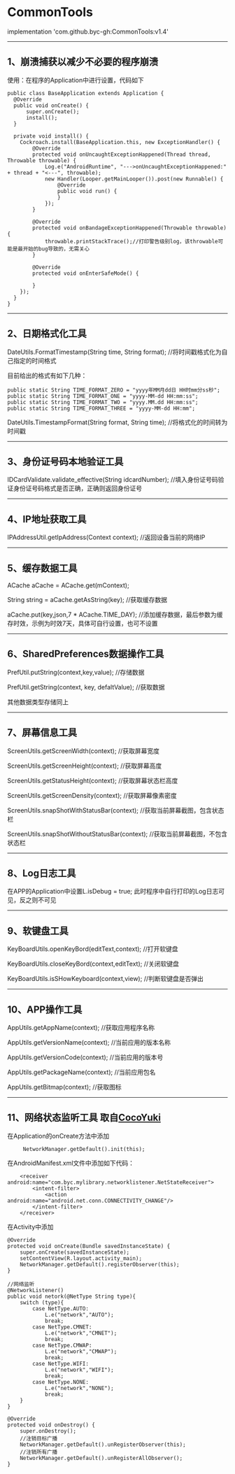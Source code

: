# CommonTools

  implementation 'com.github.byc-gh:CommonTools:v1.4'

----
1、崩溃捕获以减少不必要的程序崩溃
----
  使用：在程序的Application中进行设置，代码如下

    public class BaseApplication extends Application {
      @Override
      public void onCreate() {
          super.onCreate();
          install();
      }

      private void install() {
        Cockroach.install(BaseApplication.this, new ExceptionHandler() {
            @Override
            protected void onUncaughtExceptionHappened(Thread thread, Throwable throwable) {
                Log.e("AndroidRuntime", "--->onUncaughtExceptionHappened:" + thread + "<---", throwable);
                new Handler(Looper.getMainLooper()).post(new Runnable() {
                    @Override
                    public void run() {
                    }
                });
            }

            @Override
            protected void onBandageExceptionHappened(Throwable throwable) {
                throwable.printStackTrace();//打印警告级别log，该throwable可能是最开始的bug导致的，无需关心
            }

            @Override
            protected void onEnterSafeMode() {

            }
        });
      }
    }
    
----
2、日期格式化工具
----
  DateUtils.FormatTimestamp(String time, String format);    //将时间戳格式化为自己指定的时间格式

  目前给出的格式有如下几种：

    public static String TIME_FORMAT_ZERO = "yyyy年MM月dd日 HH时mm分ss秒";
    public static String TIME_FORMAT_ONE = "yyyy-MM-dd HH:mm:ss";
    public static String TIME_FORMAT_TWO = "yyyy.MM.dd HH:mm:ss";
    public static String TIME_FORMAT_THREE = "yyyy-MM-dd HH:mm";
    
  DateUtils.TimestampFormat(String format, String time);    //将格式化的时间转为时间戳
  
----
3、身份证号码本地验证工具
----
  IDCardValidate.validate_effective(String idcardNumber);     //填入身份证号码验证身份证号码格式是否正确，正确则返回身份证号
  
----
4、IP地址获取工具
----
  IPAddressUtil.getIpAddress(Context context);     //返回设备当前的网络IP
  
----
5、缓存数据工具
----
  ACache aCache = ACache.get(mContext);
  
  String string = aCache.getAsString(key);     //获取缓存数据
  
  aCache.put(key,json,7 * ACache.TIME_DAY);     //添加缓存数据，最后参数为缓存时效，示例为时效7天，具体可自行设置，也可不设置

----
6、SharedPreferences数据操作工具
----
  PrefUtil.putString(context,key,value);     //存储数据
  
  PrefUtil.getString(context, key, defaltValue);     //获取数据
  
  其他数据类型存储同上

----
7、屏幕信息工具
----
 ScreenUtils.getScreenWidth(context);     //获取屏幕宽度
 
 ScreenUtils.getScreenHeight(context);     //获取屏幕高度
 
 ScreenUtils.getStatusHeight(context);     //获取屏幕状态栏高度
 
 ScreenUtils.getScreenDensity(context);     //获取屏幕像素密度
 
 ScreenUtils.snapShotWithStatusBar(context);     //获取当前屏幕截图，包含状态栏
 
 ScreenUtils.snapShotWithoutStatusBar(context);     //获取当前屏幕截图，不包含状态栏
 
----
8、Log日志工具
----
 在APP的Application中设置L.isDebug = true; 此时程序中自行打印的Log日志可见，反之则不可见
 
----
9、软键盘工具
----
  KeyBoardUtils.openKeyBord(editText,context);     //打开软键盘
  
  KeyBoardUtils.closeKeyBord(context,editText);     //关闭软键盘
  
  KeyBoardUtils.isSHowKeyboard(context,view);     //判断软键盘是否弹出
  
----
10、APP操作工具
----
  AppUtils.getAppName(context);     //获取应用程序名称
  
  AppUtils.getVersionName(context);     //当前应用的版本名称
  
  AppUtils.getVersionCode(context);     //当前应用的版本号
  
  AppUtils.getPackageName(context);     //当前应用包名
  
  AppUtils.getBitmap(context);     //获取图标

----
11、网络状态监听工具     取自[CocoYuki](https://github.com/CocoYuki/NetListener)
----
  在Application的onCreate方法中添加

         NetworkManager.getDefault().init(this);
  
  在AndroidManifest.xml文件中添加如下代码：
  
        <receiver android:name="com.byc.mylibrary.networklistener.NetStateReceiver">
            <intent-filter>
                <action android:name="android.net.conn.CONNECTIVITY_CHANGE"/>
            </intent-filter>
        </receiver>
        
  在Activity中添加
  
    @Override
    protected void onCreate(Bundle savedInstanceState) {
        super.onCreate(savedInstanceState);
        setContentView(R.layout.activity_main);
        NetworkManager.getDefault().registerObserver(this);
    }
  
    //网络监听
    @NetworkListener()
    public void netork(@NetType String type){
        switch (type){
            case NetType.AUTO:
                L.e("network","AUTO");
                break;
            case NetType.CMNET:
                L.e("network","CMNET");
                break;
            case NetType.CMWAP:
                L.e("network","CMWAP");
                break;
            case NetType.WIFI:
                L.e("network","WIFI");
                break;
            case NetType.NONE:
                L.e("network","NONE");
                break;
        }
    }
    
    @Override
    protected void onDestroy() {
        super.onDestroy();
        //注销目标广播
        NetworkManager.getDefault().unRegisterObserver(this);
        //注销所有广播
        NetworkManager.getDefault().unRegisterAllObserver();
    }
